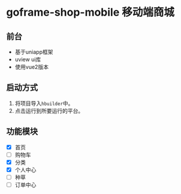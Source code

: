 # goframe-shop-mobile 移动端商城

## 前台

- 基于uniapp框架
- uview ui库
- 使用vue2版本

## 启动方式

1. 将项目导入`hbuilder`中。
2. 点击运行到所要运行的平台。

## 功能模块

- [x] 首页
- [ ] 购物车
- [x] 分类
- [x] 个人中心
- [ ] 种草
- [ ] 订单中心
